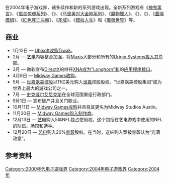 在2004年电子游戏界，诸多续作和新的系列游戏出现。全新系列游戏有《[神鬼寓言](../Page/神鬼寓言.md "wikilink")》、《[孤岛惊魂系列](../Page/孤岛惊魂系列.md "wikilink")》、《》、《[马里奥对大金刚系列](https://zh.wikipedia.org/wiki/马里奥对大金刚系列 "wikilink")》、《[魔物獵人](../Page/魔物獵人_\(遊戲\).md "wikilink")》、《》、《》、《[蓋瑞模組](../Page/蓋瑞模組.md "wikilink")》、《[紅色死亡左輪](../Page/紅色死亡左輪.md "wikilink")》、《[圣域](../Page/圣域_\(游戏\).md "wikilink")》、《[模拟人生](../Page/模拟人生2.md "wikilink")》和《[魔兽世界](../Page/魔兽世界.md "wikilink")》等。

## 商业

  - 1月12日 — [Ubisoft收购Tiwak](../Page/育碧.md "wikilink")。
  - 2月 — [艺电](../Page/艺电.md "wikilink")内容整合加强，将[Maxis](../Page/Maxis.md "wikilink")大部分和所有的[Origin Systems搬入其](../Page/Origin_Systems.md "wikilink")总部。
  - 3月 — 微软宣布[DirectX](../Page/DirectX.md "wikilink")的继任[XNA成为](https://zh.wikipedia.org/wiki/XNA_Game_Studio_Express "wikilink")["Longhorn"和](../Page/Windows_Vista.md "wikilink")的[应用程序接口](../Page/应用程序接口.md "wikilink")。
  - 4月6日 — [Midway Games收购](../Page/Midway.md "wikilink")。
  - 5月 — [世嘉飒美控股](../Page/世嘉飒美控股.md "wikilink")以11亿美元购入[世嘉](../Page/世嘉.md "wikilink")控股股权。“世嘉飒美控股集团”成为世界上最大的游戏公司之一。
  - 7月 — [史克威尔艾尼克斯](../Page/史克威尔艾尼克斯.md "wikilink")在全球范围重组行政部门。
  - 9月1日 — 宣布破产并且关门歇业。
  - 10月11日 — [Midway Games收购](../Page/Midway.md "wikilink")并且将其更名为Midway Studios Austin。
  - 11月30日 — [Midway Games购入制作商](../Page/Midway.md "wikilink")。
  - 12月13日 — [艺电](../Page/艺电.md "wikilink")购入5年NFL独占使用权。这个包括在艺电游戏中使用的NFL的队伍、场馆和选手。
  - 12月20日 — [艺电](../Page/艺电.md "wikilink")购入20%[育碧](../Page/育碧.md "wikilink")股权。在当时，这桩购入案被育碧认为“充满敌意”。

## 参考资料

[Category:2000年代电子游戏界](https://zh.wikipedia.org/wiki/Category:2000年代电子游戏界 "wikilink") [Category:2004年电子游戏界](https://zh.wikipedia.org/wiki/Category:2004年电子游戏界 "wikilink") [Category:2004年](https://zh.wikipedia.org/wiki/Category:2004年 "wikilink")